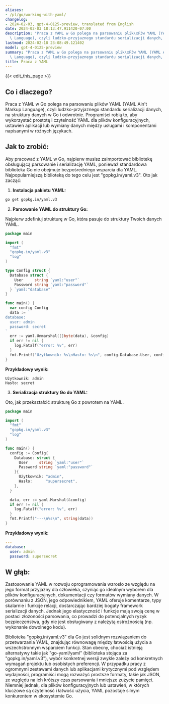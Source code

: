 ```yaml
---
aliases:
- /pl/go/working-with-yaml/
changelog:
- 2024-02-03, gpt-4-0125-preview, translated from English
date: 2024-02-03 18:13:47.911420-07:00
description: "Praca z YAML w Go polega na parsowaniu plik\xF3w YAML (YAML Ain't Markup\
  \ Language), czyli ludzko-przyjaznego standardu serializacji danych, na struktury\u2026"
lastmod: 2024-02-18 23:08:49.121402
model: gpt-4-0125-preview
summary: "Praca z YAML w Go polega na parsowaniu plik\xF3w YAML (YAML Ain't Markup\
  \ Language), czyli ludzko-przyjaznego standardu serializacji danych, na struktury\u2026"
title: Praca z YAML
---
```


{{< edit_this_page >}}

## Co i dlaczego?

Praca z YAML w Go polega na parsowaniu plików YAML (YAML Ain't Markup Language), czyli ludzko-przyjaznego standardu serializacji danych, na struktury danych w Go i odwrotnie. Programiści robią to, aby wykorzystać prostotę i czytelność YAML dla plików konfiguracyjnych, ustawień aplikacji lub wymiany danych między usługami i komponentami napisanymi w różnych językach.

## Jak to zrobić:

Aby pracować z YAML w Go, najpierw musisz zaimportować bibliotekę obsługującą parsowanie i serializację YAML, ponieważ standardowa biblioteka Go nie obejmuje bezpośredniego wsparcia dla YAML. Najpopularniejszą biblioteką do tego celu jest "gopkg.in/yaml.v3". Oto jak zacząć:

1. **Instalacja pakietu YAML:**

```bash
go get gopkg.in/yaml.v3
```

2. **Parsowanie YAML do struktury Go:**

Najpierw zdefiniuj strukturę w Go, która pasuje do struktury Twoich danych YAML.

```go
package main

import (
  "fmt"
  "gopkg.in/yaml.v3"
  "log"
)

type Config struct {
  Database struct {
    User     string `yaml:"user"`
    Password string `yaml:"password"`
  } `yaml:"database"`
}

func main() {
  var config Config
  data := `
database:
  user: admin
  password: secret
`
  err := yaml.Unmarshal([]byte(data), &config)
  if err != nil {
    log.Fatalf("error: %v", err)
  }
  fmt.Printf("Użytkownik: %s\nHasło: %s\n", config.Database.User, config.Database.Password)
}
```

**Przykładowy wynik:**

```
Użytkownik: admin
Hasło: secret
```

3. **Serializacja struktury Go do YAML:**

Oto, jak przekształcić strukturę Go z powrotem na YAML.

```go
package main

import (
  "fmt"
  "gopkg.in/yaml.v3"
  "log"
)

func main() {
  config := Config{
    Database: struct {
      User     string `yaml:"user"`
      Password string `yaml:"password"`
    }{
      Użytkownik: "admin",
      Hasło:      "supersecret",
    },
  }

  data, err := yaml.Marshal(&config)
  if err != nil {
    log.Fatalf("error: %v", err)
  }
  fmt.Printf("---\n%s\n", string(data))
}
```

**Przykładowy wynik:**

```yaml
---
database:
  user: admin
  password: supersecret
```

## W głąb:

Zastosowanie YAML w rozwoju oprogramowania wzrosło ze względu na jego format przyjazny dla człowieka, czyniąc go idealnym wyborem dla plików konfiguracyjnych, dokumentacji czy formatów wymiany danych. W porównaniu z JSON, jego odpowiednikiem, YAML oferuje komentarze, typy skalarnie i funkcje relacji, dostarczając bardziej bogaty framework serializacji danych. Jednak jego elastyczność i funkcje mają swoją cenę w postaci złożoności parsowania, co prowadzi do potencjalnych ryzyk bezpieczeństwa, gdy nie jest obsługiwany z należytą ostrożnością (np. wykonanie dowolnego kodu).

Biblioteka "gopkg.in/yaml.v3" dla Go jest solidnym rozwiązaniem do przetwarzania YAML, znajdując równowagę między łatwością użycia a wszechstronnym wsparciem funkcji. Stan obecny, chociaż istnieją alternatywy takie jak "go-yaml/yaml" (biblioteka stojąca za "gopkg.in/yaml.v3"), wybór konkretnej wersji zwykle zależy od konkretnych wymagań projektu lub osobistych preferencji. W przypadku pracy z ogromnymi zestawami danych lub aplikacjami krytycznymi pod względem wydajności, programiści mogą rozważyć prostsze formaty, takie jak JSON, ze względu na ich krótszy czas parsowania i mniejsze zużycie pamięci. Niemniej jednak, dla plików konfiguracyjnych lub ustawień, w których kluczowe są czytelność i łatwość użycia, YAML pozostaje silnym konkurentem w ekosystemie Go.

